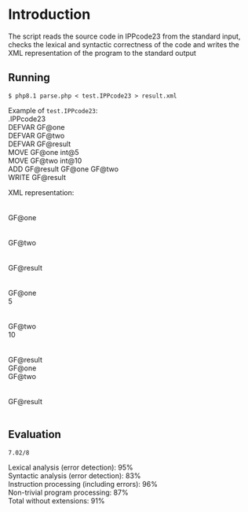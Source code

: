 # Introduction
The script reads the source code in IPPcode23 from the standard input, checks the lexical and syntactic correctness of the code and writes the XML representation of the program to the standard output

## Running
    $ php8.1 parse.php < test.IPPcode23 > result.xml

Example of `test.IPPcode23`:<br>
    .IPPcode23<br>
    DEFVAR GF@one<br>
    DEFVAR GF@two<br>
    DEFVAR GF@result<br>
    MOVE GF@one int@5<br>
    MOVE GF@two int@10<br>
    ADD GF@result GF@one GF@two<br>
    WRITE GF@result

XML representation:
    <?xml version="1.0" encoding="UTF-8"?><br>
    <program language="IPPcode23"><br>
    <instruction order="1" opcode="DEFVAR"><br>
        <arg1 type="var">GF@one</arg1><br>
    </instruction><br>
    <instruction order="2" opcode="DEFVAR"><br>
        <arg1 type="var">GF@two</arg1><br>
    </instruction><br>
    <instruction order="3" opcode="DEFVAR"><br>
        <arg1 type="var">GF@result</arg1><br>
    </instruction><br>
    <instruction order="4" opcode="MOVE"><br>
        <arg1 type="var">GF@one</arg1><br>
        <arg2 type="int">5</arg2><br>
    </instruction><br>
    <instruction order="5" opcode="MOVE"><br>
        <arg1 type="var">GF@two</arg1><br>
        <arg2 type="int">10</arg2><br>
    </instruction><br>
    <instruction order="6" opcode="ADD"><br>
        <arg1 type="var">GF@result</arg1><br>
        <arg2 type="var">GF@one</arg2><br>
        <arg3 type="var">GF@two</arg3><br>
    </instruction><br>
    <instruction order="7" opcode="WRITE"><br>
        <arg1 type="var">GF@result</arg1><br>
    </instruction><br>
    </program>

## Evaluation
    7.02/8  

Lexical analysis (error detection): 95%<br>
Syntactic analysis (error detection): 83%<br>
Instruction processing (including errors): 96%<br>
Non-trivial program processing: 87%<br>
Total without extensions: 91%

